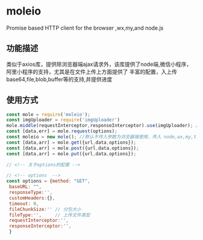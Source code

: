 # moleio
Promise based HTTP client for the browser ,wx,my,and node.js
## 功能描述
类似于axios库，提供除浏览器端ajax请求外，该库提供了node端,微信小程序，阿里小程序的支持，尤其是在文件上传上方面提供了 丰富的配置，入上传base64,file,blob,buffer等的支持,并提供进度
## 使用方式
```js
const mole = require('moleio');
const imgUploader = require('imgUploader')
mole.middle(requestInterceptor,responseInterceptor).use(imgUploader); // 全局拦截
const [data,err] = mole.request(options); 
const moleio = new mole(); //默认不传入参数为浏览器端使用，传入 node,wx,my,taro ...可更换请求环境
const [data,arr] = mole.get({url,data,options});
const [data,arr] = mole.post({url,data,options});
const [data,arr] = mole.put({url,data,options});
```
```js
// <!-- 关于options的配置 -->

// <!-- options  -->
const options = {method: "GET",
 baseURL: "",
 responseType:'',
 customHeaders:{},
 timeout: 0,
 fileChunkSize:'' // 分包大小
 fileType:'',     // 上传文件类型
 requestInterceptor:'',
 responseInterceptor:'',
 }
```